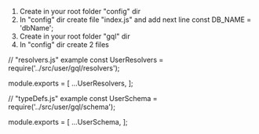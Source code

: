 1) Create in your root folder "config" dir
2) In "config" dir create file "index.js" and add next line
const DB_NAME = 'dbName';
3) Create in your root folder "gql" dir
4) In "config" dir create 2 files

// "resolvers.js" example
const UserResolvers = require('../src/user/gql/resolvers');

module.exports = [
  ...UserResolvers,
];

// "typeDefs.js" example
const UserSchema = require('../src/user/gql/schema');

module.exports = [
  ...UserSchema,
];
